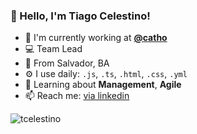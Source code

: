 ### 👋 Hello, I'm Tiago Celestino!

- 🏢 I'm currently working at **[@catho](https://github.com/catho)**
- 💻 Team Lead
- 🏡 From Salvador, BA
- ⚙️ I use daily: `.js`, `.ts`, `.html`, `.css`, `.yml`
- 🌱 Learning about **Management**, **Agile**
- 📫 Reach me: [via linkedin](https://www.linkedin.com/in/tcelestino/)

<img align="center" src="https://github-readme-stats.vercel.app/api?username=tcelestino&show_icons=true&count_private=true&hide=stars" alt="tcelestino" />
